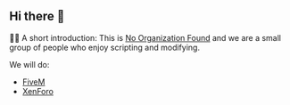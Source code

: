 ## Hi there 👋

🙋‍♀️ A short introduction:
This is [No Organization Found](https://github.com/No-Organization-Found/) and we are a small group of people who enjoy scripting and modifying.

We will do:
* [FiveM](https://fivem.net)
* [XenForo](https://xenforo.com)

<!--

**Here are some ideas to get you started:**

🌈 Contribution guidelines - how can the community get involved?
👩‍💻 Useful resources - where can the community find your docs? Is there anything else the community should know?
🍿 Fun facts - what does your team eat for breakfast?
🧙 Remember, you can do mighty things with the power of [Markdown](https://docs.github.com/github/writing-on-github/getting-started-with-writing-and-formatting-on-github/basic-writing-and-formatting-syntax)
-->

